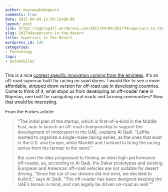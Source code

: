 ```yaml
---
author: muyiwagbadegesin
comments: true
date: 2017-04-04 12:39:13+00:00
layout: post
link: https://mgblog477.wordpress.com/2017/04/04/201744supercars-in-the-desert/
slug: 201744supercars-in-the-desert
title: Supercars in the Desert
wordpress_id: 135
categories:
- Technology
tags:
- automobiles
---
```


This is a nice [context specific innovation coming from the emirates](https://www.forbes.com/sites/suparnadutt/2017/04/04/this-350k-supercar-sandracer-built-by-a-dubai-based-startup-is-set-to-disrupt-off-road-car-market/). It's an off-road supercar built for racing on sand dunes.
I would like to see a more affordable, stripped down version for off-road use in developing countries. Come to think of it, what stops us from developing an off-roader here in Nigerian, one built for navigating rural roads and farming communities? Now that would be interesting.




From the Forbes article:



  

<blockquote>
    "The initial plan of the startup, which is first-of-a-kind in the Middle East, was to launch an off-road championship to support the development of motorsport in the UAE, explains Al Qadi. “Laffite wanted to organize a single-make racing series, as the ones that exist in the U.S. and Europe, while Mardell and I wished to bring the racing series from the tarmac to the sand.”  
  
But soon the idea progressed to finding an ideal high-performance off-roader, as, according to Al Qadi, the Dakar prototypes and existing European and American off-road vehicles are not suitable for desert driving. “Since the car of our dreams did not exist, we decided to build it,” says Al Qadi. “The off-roader has been designed keeping the UAE’s terrain in mind, and can legally be driven on-road as well.”"
  </blockquote>


  

